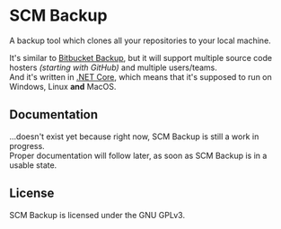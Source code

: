 # SCM Backup

A backup tool which clones all your repositories to your local machine.

It's similar to [Bitbucket Backup](http://christianspecht.de/bitbucket-backup/), but it will support multiple source code hosters *(starting with GitHub)* and multiple users/teams.  
And it's written in [.NET Core](https://dotnet.github.io/), which means that it's supposed to run on Windows, Linux **and** MacOS.


## Documentation

...doesn't exist yet because right now, SCM Backup is still a work in progress.  
Proper documentation will follow later, as soon as SCM Backup is in a usable state.


## License

SCM Backup is licensed under the GNU GPLv3. 